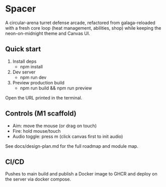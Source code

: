 # Spacer

A circular-arena turret defense arcade, refactored from galaga-reloaded with a fresh core loop (heat management, abilities, shop) while keeping the neon-on-midnight theme and Canvas UI.

## Quick start

1. Install deps
	- npm install
2. Dev server
	- npm run dev
3. Preview production build
	- npm run build && npm run preview

Open the URL printed in the terminal.

## Controls (M1 scaffold)

- Aim: move the mouse (or drag on touch)
- Fire: hold mouse/touch
- Audio toggle: press m (click canvas first to init audio)

See docs/design-plan.md for the full roadmap and module map.

## CI/CD

Pushes to main build and publish a Docker image to GHCR and deploy on the server via docker compose.
